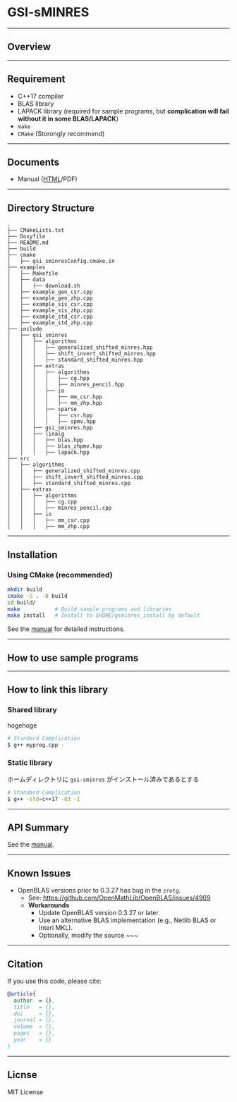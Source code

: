 # GSI-sMINRES

---

## Overview


---

## Requirement

- C++17 compiler
- BLAS library
- LAPACK library (required for sample programs, but **complication will fail without it in some BLAS/LAPACK**)
- `make`
- `CMake` (Storongly recommend)

---

## Documents

- Manual ([HTML](https://shunhidaka.github.io/GSMINRESpp/)/PDF)

---

## Directory Structure

```
.
├── CMakeLists.txt
├── Doxyfile
├── README.md
├── build
├── cmake
│   ├── gsi_sminresConfig.cmake.in
├── examples
│   ├── Makefile
│   ├── data
│   │   ├── download.sh
│   ├── example_gen_csr.cpp
│   ├── example_gen_zhp.cpp
│   ├── example_sis_csr.cpp
│   ├── example_sis_zhp.cpp
│   ├── example_std_csr.cpp
│   ├── example_std_zhp.cpp
├── include
│   ├── gsi_sminres
│   │   ├── algorithms
│   │   │   ├── generalized_shifted_minres.hpp
│   │   │   ├── shift_invert_shifted_minres.hpp
│   │   │   ├── standard_shifted_minres.hpp
│   │   ├── extras
│   │   │   ├── algorithms
│   │   │   │   ├── cg.hpp
│   │   │   │   ├── minres_pencil.hpp
│   │   │   ├── io
│   │   │   │   ├── mm_csr.hpp
│   │   │   │   ├── mm_zhp.hpp
│   │   │   ├── sparse
│   │   │   │   ├── csr.hpp
│   │   │   │   ├── spmv.hpp
│   │   ├── gsi_sminres.hpp
│   │   ├── linalg
│   │   │   ├── blas.hpp
│   │   │   ├── blas_zhpmv.hpp
│   │   │   ├── lapack.hpp
├── src
│   ├── algorithms
│   │   ├── generalized_shifted_minres.cpp
│   │   ├── shift_invert_shifted_minres.cpp
│   │   ├── standard_shifted_minres.cpp
│   ├── extras
│   │   ├── algorithms
│   │   │   ├── cg.cpp
│   │   │   ├── minres_pencil.cpp
│   │   ├── io
│   │   │   ├── mm_csr.cpp
│   │   │   ├── mm_zhp.cpp
```

---

## Installation

### Using CMake (recommended)
``` bash
mkdir build
cmake -S . -B build
cd build/
make           # Build sample programs and libraries
make install   # Install to $HOME/gsminres_install by default
```
See the [manual](hogehoge) for detailed instructions.

---

## How to use sample programs


---

## How to link this library

### Shared library
hogehoge
``` bash
# Standard Complication
$ g++ myprog.cpp -
```

### Static library
ホームディレクトリに `gsi-sminres` がインストール済みであるとする
``` bash
# Standard Complication
$ g++ -std=c++17 -O3 -I
```

---

## API Summary
See the [manual]().

---

## Known Issues
- OpenBLAS versions prior to 0.3.27 has bug in the `zrotg`.
  - See: https://github.com/OpenMathLib/OpenBLAS/issues/4909
  - **Workarounds**
    - Update OpenBLAS version 0.3.27 or later.
    - Use an alternative BLAS implementation (e.g., Netlib BLAS or Interl MKL).
    - Optionally, modify the source ~~~

---

## Citation
If you use this code, please cite:
``` bibtex
@article{
  author  = {},
  title   = {},
  doi     = {},
  journal = {},
  volume  = {},
  pages   = {},
  year    = {}
}
```

---

## Licnse
MIT License